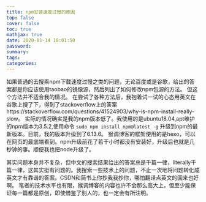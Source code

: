 ```yaml
---
title: npm安装速度过慢的原因
top: false
cover: false
toc: true
mathjax: true
date: 2020-01-14 18:01:50
password:
summary:
tags:
categories:
---
```


如果普通的去搜索npm下载速度过慢之类的问题，无论百度或是谷歌，给出的答案都是你应该使用taobao的镜像源，然后列出了如何修改npm包源的方法。
但这个方法并不适合我的情况。
在尝试了各种方法后，我抱着试一试的心态用英文在谷歌上搜了下，得到了stackoverflow上的答案https://stackoverflow.com/questions/41524903/why-is-npm-install-really-slow。
实际的情况确实是我的npm版本低了。我使用的是ubuntu18.04,apt维护的npm版本为3.5.2,使用命令
`sudo npm install npm@latest -g`
升级到npm的最新版本。目前，我的版本升级到了6.13.6。
猴调博客的框架使用的是hexo，可以在网页的最底端看到。npm升级前花了若干小时都没有安装好，升级后也就是几秒钟的事。顺便我也把node升级了。
<!--more-->
其实问题本身并不复杂，但中文的搜索结果给出的答案总是千篇一律，literally千篇一律，这其实挺有问题的。我搜索一些技术上的问题，不止一次地将问题转化成英文才有靠谱的答案。CSDN和简书上你抄我我抄你，哪怕翻译点英文的回来也好啊。
笔者的技术水平也有限，猴调博客的内容也许不会那么高大上，但至少能保证每一篇都是原创，即使借鉴了别人的，也一定会有所注明。
